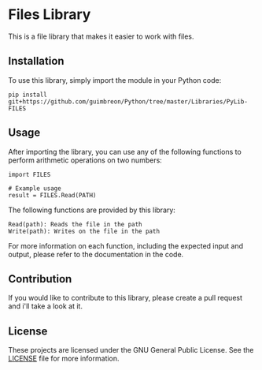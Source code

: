 # Files Library

This is a file library that makes it easier to work with files.

## Installation

To use this library, simply import the module in your Python code:

	pip install git+https://github.com/guimbreon/Python/tree/master/Libraries/PyLib-FILES
	
## Usage

After importing the library, you can use any of the following functions to perform arithmetic operations on two numbers:

	import FILES
	
	# Example usage
	result = FILES.Read(PATH)

The following functions are provided by this library:

	Read(path): Reads the file in the path
	Write(path): Writes on the file in the path
	
For more information on each function, including the expected input and output, please refer to the documentation in the code.

## Contribution

If you would like to contribute to this library, please create a pull request and i'll take a look at it.

## License

These projects are licensed under the GNU General Public License. See the [LICENSE](LICENSE) file for more information.

